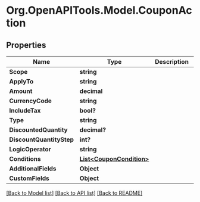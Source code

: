 # Org.OpenAPITools.Model.CouponAction

## Properties

Name | Type | Description | Notes
------------ | ------------- | ------------- | -------------
**Scope** | **string** |  | [optional] 
**ApplyTo** | **string** |  | [optional] 
**Amount** | **decimal** |  | [optional] 
**CurrencyCode** | **string** |  | [optional] 
**IncludeTax** | **bool?** |  | [optional] 
**Type** | **string** |  | [optional] 
**DiscountedQuantity** | **decimal?** |  | [optional] 
**DiscountQuantityStep** | **int?** |  | [optional] 
**LogicOperator** | **string** |  | [optional] 
**Conditions** | [**List&lt;CouponCondition&gt;**](CouponCondition.md) |  | [optional] 
**AdditionalFields** | **Object** |  | [optional] 
**CustomFields** | **Object** |  | [optional] 

[[Back to Model list]](../README.md#documentation-for-models) [[Back to API list]](../README.md#documentation-for-api-endpoints) [[Back to README]](../README.md)

